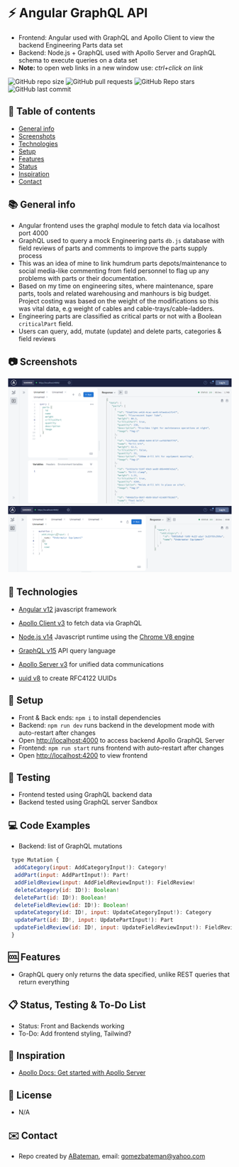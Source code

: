 # :zap: Angular GraphQL API

* Frontend: Angular used with GraphQL and Apollo Client to view the backend Engineering Parts data set
* Backend: Node.js + GraphQL used with Apollo Server and GraphQL schema to execute queries on a data set
* **Note:** to open web links in a new window use: _ctrl+click on link_

![GitHub repo size](https://img.shields.io/github/repo-size/AndrewJBateman/angular-graphql-api?style=plastic)
![GitHub pull requests](https://img.shields.io/github/issues-pr/AndrewJBateman/angular-graphql-api?style=plastic)
![GitHub Repo stars](https://img.shields.io/github/stars/AndrewJBateman/angular-graphql-api?style=plastic)
![GitHub last commit](https://img.shields.io/github/last-commit/AndrewJBateman/angular-graphql-api?style=plastic)

## :page_facing_up: Table of contents

* [General info](#general-info)
* [Screenshots](#screenshots)
* [Technologies](#technologies)
* [Setup](#setup)
* [Features](#features)
* [Status](#status)
* [Inspiration](#inspiration)
* [Contact](#contact)

## :books: General info

* Angular frontend uses the graphql module to fetch data via localhost port 4000
* GraphQL used to query a mock Engineering parts `db.js` database with field reviews of parts and comments to improve the parts supply process
* This was an idea of mine to link humdrum parts depots/maintenance to social media-like commenting from field personnel to flag up any problems with parts or their documentation.
* Based on my time on engineering sites, where maintenance, spare parts, tools and related warehousing and manhours is big budget. Project costing was based on the weight of the modifications so this was vital data, e.g weight of cables and cable-trays/cable-ladders.
* Engineering parts are classified as critical parts or not with a Boolean `criticalPart` field.
* Users can query, add, mutate (update) and delete parts, categories & field reviews

## :camera: Screenshots

![Image](./imgs/query.png)
![Image](./imgs/mutate-addCategory.png)

## :signal_strength: Technologies

* [Angular v12](https://angular.io/) javascript framework
* [Apollo Client v3](https://www.npmjs.com/package/@apollo/client) to fetch data via GraphQL

* [Node.js v14](https://nodejs.org/) Javascript runtime using the [Chrome V8 engine](https://v8.dev/)
* [GraphQL v15](https://graphql.org/) API query language
* [Apollo Server v3](https://www.apollographql.com/docs/apollo-server/getting-started/) for unified data communications
* [uuid v8](https://www.npmjs.com/package/uuid) to create RFC4122 UUIDs

## :floppy_disk: Setup

* Front & Back ends: `npm i` to install dependencies
* Backend: `npm run dev` runs backend in the development mode with auto-restart after changes
* Open [http://localhost:4000](http://localhost:4000) to access backend Apollo GraphQL Server
* Frontend: `npm run start` runs frontend with auto-restart after changes
* Open [http://localhost:4200](http://localhost:4200) to view frontend

## :wrench: Testing

* Frontend tested using GraphQL backend data
* Backend tested using GraphQL server Sandbox

## :computer: Code Examples

* Backend: list of GraphQL mutations

```javascript
 type Mutation {
  addCategory(input: AddCategoryInput!): Category!
  addPart(input: AddPartInput!): Part!
  addFieldReview(input: AddFieldReviewInput!): FieldReview!
  deleteCategory(id: ID!): Boolean!
  deletePart(id: ID!): Boolean!
  deleteFieldReview(id: ID!): Boolean!
  updateCategory(id: ID!, input: UpdateCategoryInput!): Category
  updatePart(id: ID!, input: UpdatePartInput!): Part
  updateFieldReview(id: ID!, input: UpdateFieldReviewInput!): FieldReview
 }
```

## :cool: Features

* GraphQL query only returns the data specified, unlike REST queries that return everything

## :clipboard: Status, Testing & To-Do List

* Status: Front and Backends working
* To-Do: Add frontend styling, Tailwind?

## :clap: Inspiration

* [Apollo Docs: Get started with Apollo Server](https://www.apollographql.com/docs/apollo-server/getting-started/)

## :file_folder: License

* N/A

## :envelope: Contact

* Repo created by [ABateman](https://github.com/AndrewJBateman), email: gomezbateman@yahoo.com
